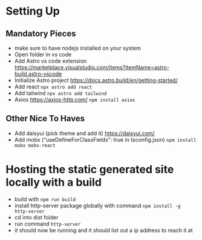 # Setting Up
## Mandatory Pieces
- make sure to have nodejs installed on your system
- Open folder in vs code
- Add Astro vs code extension https://marketplace.visualstudio.com/items?itemName=astro-build.astro-vscode
- Initialize Astro project https://docs.astro.build/en/getting-started/
- Add react  `npx astro add react`
- Add tailwind  `npx astro add tailwind`
- Axios https://axios-http.com/  `npm install axios`
## Other Nice To Haves
- Add daisyui (pick theme and add it) https://daisyui.com/
- Add mobx ("useDefineForClassFields": true in tsconfig.json) `npm install mobx mobx-react`


# Hosting the static generated site locally with a build
- build with `npm run build`
- install http-server package globally with command `npm install -g http-server`
- cd into dist folder
- run command `http-server`
- it should now be running and it should list out a ip address to reach it at